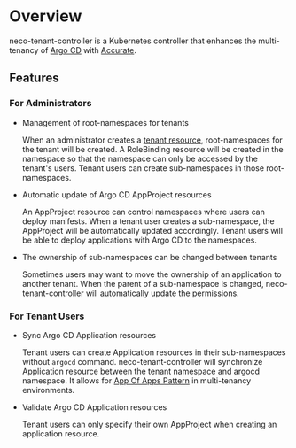 # Overview

neco-tenant-controller is a Kubernetes controller that enhances the multi-tenancy of [Argo CD][] with [Accurate][].

## Features

### For Administrators

- Management of root-namespaces for tenants

    When an administrator creates a [tenant resource](crd_tenant.md), root-namespaces for the tenant will be created.
    A RoleBinding resource will be created in the namespace so that the namespace can only be accessed by the tenant's users.
    Tenant users can create sub-namespaces in those root-namespaces.

- Automatic update of Argo CD AppProject resources

    An AppProject resource can control namespaces where users can deploy manifests.
    When a tenant user creates a sub-namespace, the AppProject will be automatically updated accordingly.
    Tenant users will be able to deploy applications with Argo CD to the namespaces.

- The ownership of sub-namespaces can be changed between tenants

    Sometimes users may want to move the ownership of an application to another tenant.
    When the parent of a sub-namespace is changed, neco-tenant-controller will automatically update the permissions.

### For Tenant Users

- Sync Argo CD Application resources

    Tenant users can create Application resources in their sub-namespaces without `argocd` command.
    neco-tenant-controller will synchronize Application resource between the tenant namespace and argocd namespace.
    It allows for [App Of Apps Pattern][] in multi-tenancy environments.

- Validate Argo CD Application resources

    Tenant users can only specify their own AppProject when creating an application resource.

[Accurate]: https://github.com/cybozu-go/accurate
[Argo CD]: https://argo-cd.readthedocs.io/en/stable/
[App Of Apps Pattern]: https://argo-cd.readthedocs.io/en/stable/operator-manual/cluster-bootstrapping/#app-of-apps-pattern
